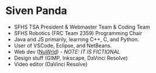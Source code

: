 <h1>Siven Panda</h1>
<ul>
<li>SFHS TSA President & Webmaster Team & Coding Team
<li>SFHS Robotics (FRC Team 2359) Programming Chair
<li>Java and JS primarily, learning C++, C, and Python.
<li>User of VSCode, Eclipse, and NetBeans.
  <li>Web dev (<a href="https://nuwrld.cf" target="_blank">NuWrld</a>) - <i> NOTE: IT IS FICTIONAL</i>
<li>Design stuff (GIMP, Inkscape, DaVinci Resolve)
<li>Video editor (DaVinci Resolve)
</ul>
